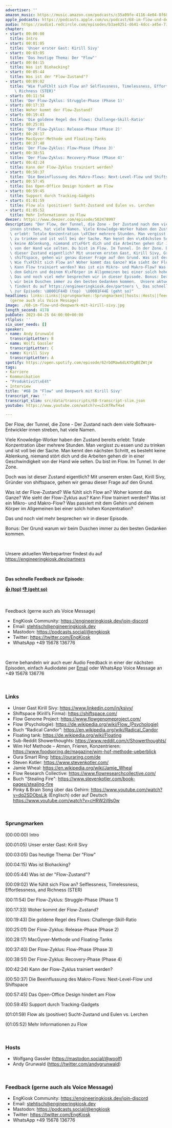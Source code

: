 ```yaml
---
advertiser: ''
amazon_music: https://music.amazon.com/podcasts/c35a09fe-4116-4e04-8f68-77d61b112e46/episodes/b1f7d627-14e1-4d05-bb2a-b5b0bccb01b0
apple_podcasts: https://podcasts.apple.com/us/podcast/68-im-flow-und-deepwork-mit-kirill-sivy/id1603082924?i=1000610502910&uo=4
audio: https://audio1.redcircle.com/episodes/b3ae8251-d641-4dcc-a45e-73dc88c91c3c/stream.mp3
chapter:
- start: 00:00:00
  title: Intro
- start: 00:01:05
  title: 'Unser erster Gast: Kirill Sivy'
- start: 00:03:05
  title: 'Das heutige Thema: Der "Flow"'
- start: 00:04:15
  title: Was ist Biohacking?
- start: 00:05:44
  title: Was ist der "Flow-Zustand"?
- start: 00:09:02
  title: "Wie f\xFChlt sich Flow an? Selflessness, Timelessness, Effortlessness, and\
    \ Richness (STER)"
- start: 00:11:54
  title: 'Der Flow-Zyklus: Struggle-Phase (Phase 1)'
- start: 00:17:33
  title: Woher kommt der Flow-Zustand?
- start: 00:19:43
  title: 'Die goldene Regel des Flows: Challenge-Skill-Ratio'
- start: 00:25:01
  title: 'Der Flow-Zyklus: Release-Phase (Phase 2)'
- start: 00:28:17
  title: MacGyver-Methode und Floating-Tanks
- start: 00:37:40
  title: 'Der Flow-Zyklus: Flow-Phase (Phase 3)'
- start: 00:38:51
  title: 'Der Flow-Zyklus: Recovery-Phase (Phase 4)'
- start: 00:42:24
  title: Kann der Flow-Zyklus trainiert werden?
- start: 00:50:37
  title: 'Die Beeinflussung des Makro-Flows: Next-Level-Flow und Shiftspace'
- start: 00:57:45
  title: Das Open-Office Design hindert am Flow
- start: 00:59:45
  title: Support durch Tracking-Gadgets
- start: 01:01:59
  title: Flow als (positiver) Sucht-Zustand und Eulen vs. Lerchen
- start: 01:05:52
  title: Mehr Informationen zu Flow
deezer: https://www.deezer.com/episode/502478997
description: "Der Flow, der Tunnel, die Zone - Der Zustand nach dem viele Software-Entwickler\u22C5\
  innen streben, hat viele Namen. Viele Knowledge-Worker haben den Zustand bereits\
  \ erlebt: Totale Konzentration \xFCber mehrere Stunden. Man vergisst zu essen und\
  \ zu trinken und ist voll bei der Sache. Man kennt den n\xE4chsten Schritt, es besteht\
  \ keine Ablenkung, niemand st\xF6rt dich und die Arbeiten gehen dir in einer Geschwindigkeit\
  \ von der Hand wie selten. Du bist im Flow. Im Tunnel. In der Zone. Doch was ist\
  \ dieser Zustand eigentlich? Mit unserem ersten Gast, Kirill Sivy, Gr\xFCnder von\
  \ shiftspace, gehen wir genau dieser Frage auf den Grund. Was ist der Flow-Zustand?\
  \ Wie f\xFChlt sich Flow an? Woher kommt das Ganze? Wie sieht der Flow-Zyklus aus?\
  \ Kann Flow trainiert werden? Was ist ein Mikro- und Makro-Flow? Was passiert mit\
  \ dem Gehirn und deinem K\xF6rper im Allgemeinen bei einer solch hohen Konzentration?\
  \ Das und noch viel mehr besprechen wir in dieser Episode. Bonus: Der Grund warum\
  \ wir beim Duschen immer zu den besten Gedanken kommen.  Unsere aktuellen Werbepartner\
  \ findest du auf https://engineeringkiosk.dev/partners \_ Das schnelle Feedback\
  \ zur Episode: \U0001F44D (top)  \U0001F44E (geht so)"
headlines: links::Links||sprungmarken::Sprungmarken||hosts::Hosts||feedback-gerne-auch-als-voice-message::Feedback
  (gerne auch als Voice Message)
image: ./68-im-flow-und-deepwork-mit-kirill-sivy.jpg
length_second: 4178
pubDate: 2023-04-25 04:00:00+00:00
rtlplus: ''
six_user_needs: []
speaker:
- name: Andy Grunwald
  transcriptLetter: B
- name: Wolfi Gassler
  transcriptLetter: C
- name: Kirill Sivy
  transcriptLetter: A
spotify: https://open.spotify.com/episode/62rbOMaw6dLKYDgBEZWtjW
tags:
- Karriere
- Kommunikation
- "Produktivit\xE4t"
- Interview
title: '#68 Im "Flow" und Deepwork mit Kirill Sivy'
transcript_raw: ''
transcript_slim: src/data/transcripts/68-transcript-slim.json
youtube: https://www.youtube.com/watch?v=uIcKfRwfHa4

---
```

<p>Der Flow, der Tunnel, die Zone - Der Zustand nach dem viele Software-Entwickler⋅innen streben, hat viele Namen.</p><p>Viele Knowledge-Worker haben den Zustand bereits erlebt: Totale Konzentration über mehrere Stunden. Man vergisst zu essen und zu trinken und ist voll bei der Sache. Man kennt den nächsten Schritt, es besteht keine Ablenkung, niemand stört dich und die Arbeiten gehen dir in einer Geschwindigkeit von der Hand wie selten. Du bist im Flow. Im Tunnel. In der Zone.</p><p>Doch was ist dieser Zustand eigentlich? Mit unserem ersten Gast, Kirill Sivy, Gründer von shiftspace, gehen wir genau dieser Frage auf den Grund.</p><p>Was ist der Flow-Zustand? Wie fühlt sich Flow an? Woher kommt das Ganze? Wie sieht der Flow-Zyklus aus? Kann Flow trainiert werden? Was ist ein Mikro- und Makro-Flow? Was passiert mit dem Gehirn und deinem Körper im Allgemeinen bei einer solch hohen Konzentration?</p><p>Das und noch viel mehr besprechen wir in dieser Episode.</p><p>Bonus: Der Grund warum wir beim Duschen immer zu den besten Gedanken kommen.</p><p><br></p><p>Unsere aktuellen Werbepartner findest du auf <a href="https://engineeringkiosk.dev/partners">https://engineeringkiosk.dev/partners</a></p><p> </p><p><strong>Das schnelle Feedback zur Episode:</strong></p><p><a href="https://api.openpodcast.dev/feedback/68/upvote" rel="nofollow"><strong>👍 (top)</strong></a><strong>  </strong><a href="https://api.openpodcast.dev/feedback/68/downvote" rel="nofollow"><strong>👎 (geht so)</strong></a></p><p><br></p><p>Feedback (gerne auch als Voice Message)</p><ul><li>EngKiosk Community: <a href="https://engineeringkiosk.dev/join-discord">https://engineeringkiosk.dev/join-discord</a> </li><li>Email: <a href="mailto:stehtisch@engineeringkiosk.dev" rel="nofollow">stehtisch@engineeringkiosk.dev</a></li><li>Mastodon: <a href="https://podcasts.social/@engkiosk" rel="nofollow">https://podcasts.social/@engkiosk</a></li><li>Twitter: <a href="https://twitter.com/EngKiosk" rel="nofollow">https://twitter.com/EngKiosk</a></li><li>WhatsApp +49 15678 136776</li></ul><p><br></p><p>Gerne behandeln wir auch euer Audio Feedback in einer der nächsten Episoden, einfach Audiodatei per <a href="https://engineeringkiosk.dev/kontakt/">Email</a> oder WhatsApp Voice Message an +49 15678 136776</p><p><br></p><h3 id="links">Links</h3><ul><li>Unser Gast Kirill Sivy: <a href="https://www.linkedin.com/in/ksivy/" rel="nofollow">https://www.linkedin.com/in/ksivy/</a> </li><li>Shiftspace (Kirill’s Firma): <a href="https://shiftspace.com/" rel="nofollow">https://shiftspace.com/</a></li><li>Flow Genome Project: <a href="https://www.flowgenomeproject.com/" rel="nofollow">https://www.flowgenomeproject.com/</a></li><li>Flow (Psychologie): <a href="https://de.wikipedia.org/wiki/Flow_(Psychologie)" rel="nofollow">https://de.wikipedia.org/wiki/Flow_(Psychologie)</a></li><li>Buch “Radical Candor”: <a href="https://en.wikipedia.org/wiki/Radical_Candor" rel="nofollow">https://en.wikipedia.org/wiki/Radical_Candor</a> </li><li>Floating tank: <a href="https://de.wikipedia.org/wiki/Floating" rel="nofollow">https://de.wikipedia.org/wiki/Floating</a></li><li>Sub-Reddit Showerthoughts: <a href="https://www.reddit.com/r/Showerthoughts/" rel="nofollow">https://www.reddit.com/r/Showerthoughts/</a></li><li>Wim Hof Methode – Atmen, Frieren, Konzentrieren: <a href="https://www.foodspring.de/magazine/wim-hof-methode-ueberblick" rel="nofollow">https://www.foodspring.de/magazine/wim-hof-methode-ueberblick</a></li><li>Oura Smart Ring: <a href="https://ouraring.com/de" rel="nofollow">https://ouraring.com/de</a></li><li>Steven Kotler: <a href="https://www.stevenkotler.com/" rel="nofollow">https://www.stevenkotler.com/</a></li><li>Jamie Wheal: <a href="https://en.wikipedia.org/wiki/Jamie_Wheal" rel="nofollow">https://en.wikipedia.org/wiki/Jamie_Wheal</a></li><li>Flow Research Collective: <a href="https://www.flowresearchcollective.com/" rel="nofollow">https://www.flowresearchcollective.com/</a></li><li>Buch &#34;Stealing Fire&#34;: <a href="https://www.stevenkotler.com/book-pages/stealing-fire" rel="nofollow">https://www.stevenkotler.com/book-pages/stealing-fire</a> </li><li>Pinky &amp; Brain Song über das Gehirn: <a href="https://www.youtube.com/watch?v=dq2SDObsLjk" rel="nofollow">https://www.youtube.com/watch?v=dq2SDObsLjk</a> (Englisch) oder auf Deutsch <a href="https://www.youtube.com/watch?v=cHRW2jl9s0w" rel="nofollow">https://www.youtube.com/watch?v=cHRW2jl9s0w</a> </li></ul><p><br></p><h3 id="sprungmarken">Sprungmarken</h3><p>(00:00:00) Intro</p><p>(00:01:05) Unser erster Gast: Kirill Sivy</p><p>(00:03:05) Das heutige Thema: Der &#34;Flow&#34;</p><p>(00:04:15) Was ist Biohacking?</p><p>(00:05:44) Was ist der &#34;Flow-Zustand&#34;?</p><p>(00:09:02) Wie fühlt sich Flow an? Selflessness, Timelessness, Effortlessness, and Richness (STER)</p><p>(00:11:54) Der Flow-Zyklus: Struggle-Phase (Phase 1)</p><p>(00:17:33) Woher kommt der Flow-Zustand?</p><p>(00:19:43) Die goldene Regel des Flows: Challenge-Skill-Ratio</p><p>(00:25:01) Der Flow-Zyklus: Release-Phase (Phase 2)</p><p>(00:28:17) MacGyver-Methode und Floating-Tanks</p><p>(00:37:40) Der Flow-Zyklus: Flow-Phase (Phase 3)</p><p>(00:38:51) Der Flow-Zyklus: Recovery-Phase (Phase 4)</p><p>(00:42:24) Kann der Flow-Zyklus trainiert werden?</p><p>(00:50:37) Die Beeinflussung des Makro-Flows: Next-Level-Flow und Shiftspace</p><p>(00:57:45) Das Open-Office Design hindert am Flow</p><p>(00:59:45) Support durch Tracking-Gadgets</p><p>(01:01:59) Flow als (positiver) Sucht-Zustand und Eulen vs. Lerchen</p><p>(01:05:52) Mehr Informationen zu Flow</p><p><br></p><h3 id="hosts">Hosts</h3><ul><li>Wolfgang Gassler (<a href="https://mastodon.social/@woolf" rel="nofollow">https://mastodon.social/@woolf</a>)</li><li>Andy Grunwald (<a href="https://twitter.com/andygrunwald" rel="nofollow">https://twitter.com/andygrunwald</a>)</li></ul><p><br></p><h3 id="feedback-gerne-auch-als-voice-message">Feedback (gerne auch als Voice Message)</h3><ul><li>EngKiosk Community: <a href="https://engineeringkiosk.dev/join-discord">https://engineeringkiosk.dev/join-discord</a> </li><li>Email: <a href="mailto:stehtisch@engineeringkiosk.dev" rel="nofollow">stehtisch@engineeringkiosk.dev</a></li><li>Mastodon: <a href="https://podcasts.social/@engkiosk" rel="nofollow">https://podcasts.social/@engkiosk</a></li><li>Twitter: <a href="https://twitter.com/EngKiosk" rel="nofollow">https://twitter.com/EngKiosk</a></li><li>WhatsApp +49 15678 136776</li></ul>
